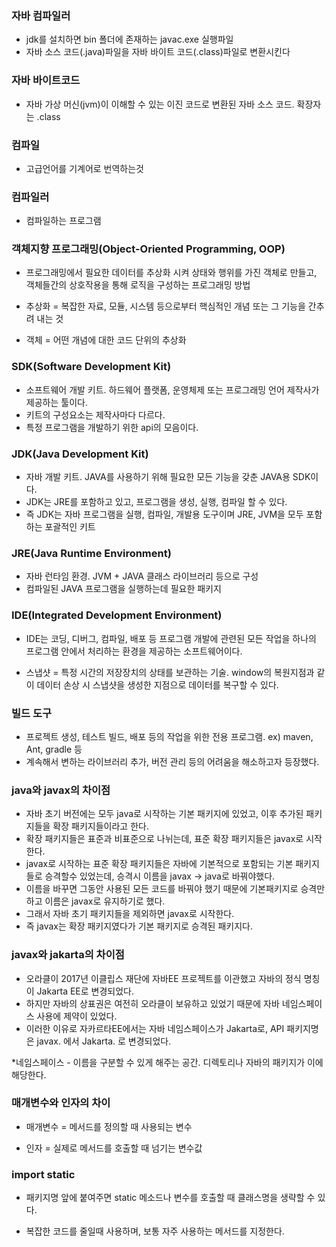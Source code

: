 ### 자바 컴파일러 

* jdk를 설치하면 bin 폴더에 존재하는 javac.exe 실행파일
* 자바 소스 코드(.java)파일을 자바 바이트 코드(.class)파일로 변환시킨다

### 자바 바이트코드  

* 자바 가상 머신(jvm)이 이해할 수 있는 이진 코드로 변환된 자바 소스 코드. 확장자는 .class

### 컴파일 

* 고급언어를 기계어로 번역하는것

### 컴파일러 

* 컴파일하는 프로그램

### 객체지향 프로그래밍(Object-Oriented Programming, OOP)

* 프로그래밍에서 필요한 데이터를 추상화 시켜 상태와 행위를 가진 객체로 만들고, 객체들간의 상호작용을 통해 로직을 구성하는 프로그래밍 방법

* 추상화 = 복잡한 자료, 모듈, 시스템 등으로부터 핵심적인 개념 또는 그 기능을 간추려 내는 것

* 객체 = 어떤 개념에 대한 코드 단위의 추상화

### SDK(Software Development Kit)

* 소프트웨어 개발 키트. 하드웨어 플랫폼, 운영체제 또는 프로그래밍 언어 제작사가 제공하는 툴이다. 
* 키트의 구성요소는 제작사마다 다르다.
* 특정 프로그램을 개발하기 위한 api의 모음이다.

### JDK(Java Development Kit)

* 자바 개발 키트. JAVA를 사용하기 위해 필요한 모든 기능을 갖춘 JAVA용 SDK이다. 
* JDK는 JRE를 포함하고 있고, 프로그램을 생성, 실행, 컴파일 할 수 있다.
* 즉 JDK는 자바 프로그램을 실행, 컴파일, 개발용 도구이며 JRE, JVM을 모두 포함하는 포괄적인 키트
                                    
### JRE(Java Runtime Environment)

* 자바 런타임 환경. JVM + JAVA 클래스 라이브러리 등으로 구성
* 컴파일된 JAVA 프로그램을 실행하는데 필요한 패키지

### IDE(Integrated Development Environment)

* IDE는 코딩, 디버그, 컴파일, 배포 등 프로그램 개발에 관련된 모든 작업을 하나의 프로그램 안에서 처리하는 환경을 제공하는 소프트웨어이다. 

* 스냅샷 = 특정 시간의 저장장치의 상태를 보관하는 기술. window의 복원지점과 같이 데이터 손상 시 스냅샷을 생성한 지점으로 데이터를 복구할 수 있다.

### 빌드 도구 

* 프로젝트 생성, 테스트 빌드, 배포 등의 작업을 위한 전용 프로그램. ex) maven, Ant, gradle 등
* 계속해서 변하는 라이브러리 추가, 버전 관리 등의 어려움을 해소하고자 등장했다.  

### java와 javax의 차이점

* 자바 초기 버전에는 모두 java로 시작하는 기본 패키지에 있었고, 이후 추가된 패키지들을 확장 패키지들이라고 한다.
* 확장 패키지들은 표준과 비표준으로 나뉘는데, 표준 확장 패키지들은 javax로 시작한다. 
* javax로 시작하는 표준 확장 패키지들은 자바에 기본적으로 포함되는 기본 패키지들로 승격할수 있었는데, 승격시 이름을 javax -> java로 바꿔야했다.
* 이름을 바꾸면 그동안 사용된 모든 코드를 바꿔야 했기 때문에 기본패키지로 승격만 하고 이름은 javax로 유지하기로 했다.
* 그래서 자바 초기 패키지들을 제외하면 javax로 시작한다.
* 즉 javax는 확장 패키지였다가 기본 패키지로 승격된 패키지다.  

### javax와 jakarta의 차이점

* 오라클이 2017년 이클립스 재단에 자바EE 프로젝트를 이관했고 자바의 정식 명칭이 Jakarta EE로 변경되었다.
* 하지만 자바의 상표권은 여전히 오라클이 보유하고 있었기 때문에 자바 네임스페이스 사용에 제약이 있었다.
* 이러한 이유로 자카르타EE에서는 자바 네임스페이스가 Jakarta로, API 패키지명은 javax. 에서 Jakarta. 로 변경되었다.

*네임스페이스 - 이름을 구분할 수 있게 해주는 공간. 디렉토리나 자바의 패키지가 이에 해당한다.

### 매개변수와 인자의 차이

* 매개변수 = 메서드를 정의할 때 사용되는 변수 

* 인자 = 실제로 메서드를 호출할 때 넘기는 변수값  

### import static

* 패키지명 앞에 붙여주면 static 메소드나 변수를 호출할 때 클래스명을 생략할 수 있다.

* 복잡한 코드를 줄일때 사용하며, 보통 자주 사용하는 메서드를 지정한다.
